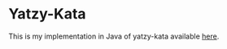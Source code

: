# Yatzy-Kata

This is my implementation in Java of yatzy-kata available [here](https://github.com/emilybache/Yatzy-Refactoring-Kata).
